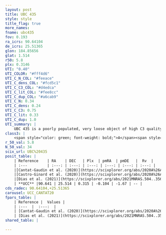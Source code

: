 ```yaml
---
layout: post
title: UBC 435
style: style
title_flag: true
more_names: 
fname: ubc435
fov: 0.193
ra_icrs: 90.64104
de_icrs: 25.51365
glon: 184.85656
glat: 1.514
r50: 5.8
plx: 0.3146
UTI: "0.40"
UTI_COLOR: "#fff4d6"
UTI_C_N_COL: "#feeace"
UTI_C_dens_COL: "#fcd5c1"
UTI_C_C3_COL: "#d4edca"
UTI_C_lit_COL: "#fee8cc"
UTI_C_dup_COL: "#a6cab9"
UTI_C_N: 0.34
UTI_C_dens: 0.24
UTI_C_C3: 0.75
UTI_C_lit: 0.33
UTI_C_dup: 1.0
UTI_summary: |
    UBC 435 is a poorly populated, very loose object of high C3 quality. It is poorly studied in the literature.
class3: |
    <span style="color: green; font-weight: bold;">A</span><span style="color: #FFC300; font-weight: bold;">B</span>
r_50_val: 5.8
N_50_val: 34
scix_url: UBC%20435
posit_table: |
    | Reference    | RA    | DEC   | Plx  | pmRA  | pmDE   |  Rv  |
    | :---         | :---: | :---: | :---: | :---: | :---: | :---: |
    |[Cantat-Gaudin et al. (2020)](https://scixplorer.org/abs/2020A%26A...640A...1C) | 90.682 | 25.519 | 0.275 | -0.095 | -1.598 | -- |
    |[Castro-Ginard et al. (2020)](https://scixplorer.org/abs/2020A%26A...635A..45C) | 90.701 | 25.521 | 0.278 | -0.1 | -1.61 | -- |
    |[Dias et al. (2021)](https://scixplorer.org/abs/2021MNRAS.504..356D) | 90.718 | 25.505 | 0.269 | -0.081 | -1.63 | -- |
    | **UCC** |90.641 | 25.514 | 0.315 | -0.104 | -1.67 | -- | 
cds_radec: 90.64104,+25.51365
carousel: UCC_CANTAT20
fpars_table: |
    | Reference |  Values |
    | :---  |  :---:  |
    | [Cantat-Gaudin et al. (2020)](https://scixplorer.org/abs/2020A%26A...640A...1C) | `AVNN=0.5, DMNN=12.57, AgeNN=8.58` |
    | [Dias et al. (2021)](https://scixplorer.org/abs/2021MNRAS.504..356D) | `Av=1.091, Dist=3118, logage=7.888, [Fe/H]=-0.043` |
shared_table: |
    
---
```

